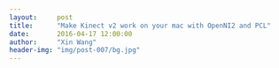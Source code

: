 ```yaml
---
layout:     post
title:      "Make Kinect v2 work on your mac with OpenNI2 and PCL"
date:       2016-04-17 12:00:00
author:     "Xin Wang"
header-img: "img/post-007/bg.jpg"
---
```


<center>
<div id="mykudos"></div>
</center>